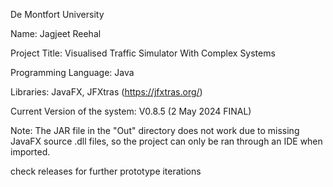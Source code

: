 De Montfort University

Name: Jagjeet Reehal

Project Title: Visualised Traffic Simulator With Complex Systems

Programming Language: Java

Libraries: JavaFX, JFXtras (https://jfxtras.org/)

Current Version of the system: V0.8.5 (2 May 2024 FINAL)

Note: The JAR file in the "Out" directory does not work due to missing JavaFX source .dll files, so the project can only be ran through an IDE when imported.

check releases for further prototype iterations

